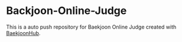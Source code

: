 # Backjoon-Online-Judge
This is a auto push repository for Baekjoon Online Judge created with [BaekjoonHub](https://github.com/BaekjoonHub/BaekjoonHub).
